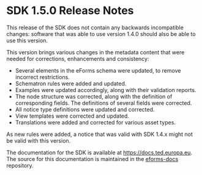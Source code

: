 # SDK 1.5.0 Release Notes

This release of the SDK does not contain any backwards incompatible changes: software that was able to use version 1.4.0 should also be able to use this version.

This version brings various changes in the metadata content that were needed for corrections, enhancements and consistency:

* Several elements in the eForms schema were updated, to remove incorrect restrictions.
* Schematron rules were added and updated.
* Examples were updated accordingly, along with their validation reports.
* The node structure was corrected, along with the definition of corresponding fields. The definitions of several fields were corrected.
* All notice type definitions were updated and corrected.
* View templates were corrected and updated.
* Translations were added and corrected for various asset types.

As new rules were added, a notice that was valid with SDK 1.4.x might not be valid with this version.

The documentation for the SDK is available at <https://docs.ted.europa.eu>. The source for this documentation is maintained in the [eforms-docs](https://github.com/OP-TED/eforms-docs) repository.
